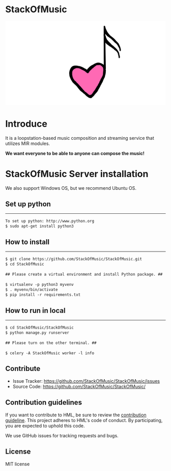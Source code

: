 StackOfMusic
=============================================

![Alt text](static/img/StackOfMusic.png)

Introduce
================================================
It is a loopstation-based music composition and streaming service that utilizes MIR modules.

**We want everyone to be able to anyone can compose the music!**

StackOfMusic Server installation
====================================
We also support Windows OS, but we recommend Ubuntu OS.

Set up python
----------------------------------
********************************

    To set up python: http://www.python.org
    $ sudo apt-get install python3


How to install
--------------------------------
**************************

    $ git clone https://github.com/StackOfMusic/StackOfMusic.git
    $ cd StackOfMusic
    
    ## Please create a virtual environment and install Python package. ##
    
    $ virtualenv -p python3 myvenv
    $ . myvenv/bin/activate
    $ pip install -r requirements.txt

How to run in local
--------------------------------
***************************

    $ cd StackOfMusic/StackOfMusic
    $ python manage.py runserver
    
    ## Please turn on the other terminal. ##
    
    $ celery -A StackOfMusic worker -l info
    
Contribute
----------------
* Issue Tracker: https://github.com/StackOfMusic/StackOfMusic/issues
* Source Code: https://github.com/StackOfMusic/StackOfMusic/

Contribution guidelines
-----------------------
If you want to contribute to HML, be sure to review the [contribution guideline](https://github.com/StackOfMusic/StackOfMusic/). This project adheres to HML's code of conduct. By participating, you are expected to uphold this code.

We use GitHub issues for tracking requests and bugs.

License
------------------------
MIT license
